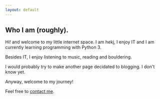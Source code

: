 ```yaml
---
layout: default
---
```


## Who I am (roughly).

Hi! and welcome to my little internet space. I am hekj, I enjoy IT and I am currently learning programming with Python 3.

Besides IT, I enjoy listening to music, reading and bouldering. 
 
I would probably try to make another page decidated to blogging. I don't know yet. 

Anyway, welcome to my journey!

Feel free to [contact me](mail:contact@hekj.eu).



